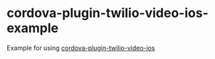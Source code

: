 # cordova-plugin-twilio-video-ios-example
Example for using [cordova-plugin-twilio-video-ios](https://github.com/igor-makarov/cordova-plugin-twilio-video-ios)
